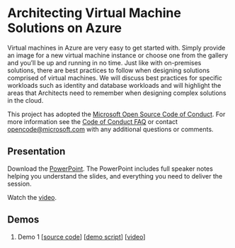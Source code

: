 # Architecting Virtual Machine Solutions on Azure
Virtual machines in Azure are very easy to get started with.  Simply provide an image for a new virtual machine instance or choose one from the gallery and you’ll be up and running in no time.  Just like with on-premises solutions, there are best practices to follow when designing solutions comprised of virtual machines.  We will discuss best practices for specific workloads such as identity and database workloads and will highlight the areas that Architects need to remember when designing complex solutions in the cloud.

This project has adopted the [Microsoft Open Source Code of Conduct](https://opensource.microsoft.com/codeofconduct/). For more information see the [Code of Conduct FAQ](https://opensource.microsoft.com/codeofconduct/faq/) or contact [opencode@microsoft.com](mailto:opencode@microsoft.com) with any additional questions or comments.

## Presentation
Download the [PowerPoint](https://github.com/GSIAzureCOE/Virtual-Machine-Solutions/blob/master/todo.pptx).
The PowerPoint includes full speaker notes helping you understand the slides, and everything you need to deliver the session.

Watch the [video](https://gsiazurecoecontent.blob.core.windows.net/architecting-virtual-machine-solutions/todo.mp4).

## Demos
1. Demo 1
[[source code](https://github.com/GSIAzureCOE/Virtual-Machine-Solutions/blob/master/todo)]
[[demo script](https://github.com/GSIAzureCOE/Virtual-Machine-Solutions/blob/master/todo.docx)]
[[video](https://gsiazurecoecontent.blob.core.windows.net/architecting-virtual-machine-solutions/todo.mp4)]
